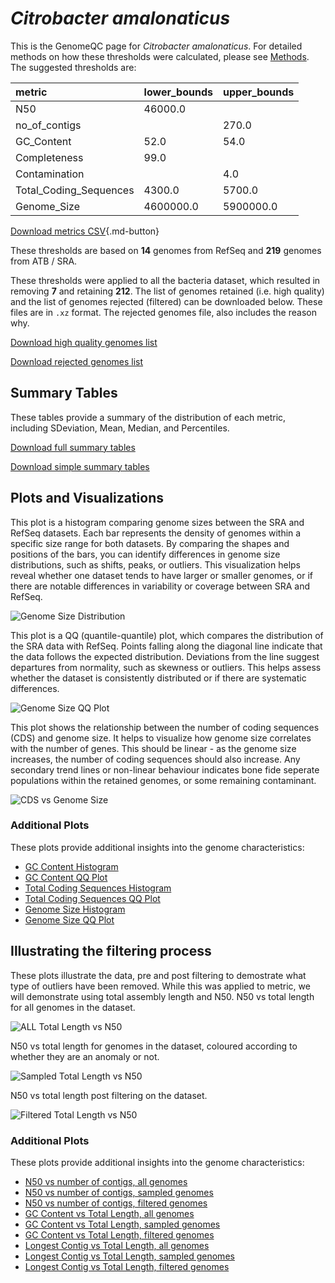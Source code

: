 # *Citrobacter amalonaticus*

This is the GenomeQC page for *Citrobacter amalonaticus*. For detailed methods on how these thresholds were calculated, please see [Methods](../../methods.md).
The suggested thresholds are: 

| metric                 | lower_bounds   | upper_bounds   |
|:-----------------------|:---------------|:---------------|
| N50                    | 46000.0        |                |
| no_of_contigs          |                | 270.0          |
| GC_Content             | 52.0           | 54.0           |
| Completeness           | 99.0           |                |
| Contamination          |                | 4.0            |
| Total_Coding_Sequences | 4300.0         | 5700.0         |
| Genome_Size            | 4600000.0      | 5900000.0      |

[Download metrics CSV](Citrobacter_amalonaticus_metrics.csv){.md-button}


These thresholds are based on **14** genomes from RefSeq and **219** genomes from ATB / SRA.

These thresholds were applied to all the bacteria dataset, which resulted in removing **7** and retaining **212**.
The list of genomes retained (i.e. high quality) and the list of genomes rejected (filtered) can be downloaded below. These files are in `.xz` format. The rejected genomes file, also includes the reason why.

[Download high quality genomes list](Citrobacter_amalonaticus_high_quality_genomes.csv.xz)


[Download rejected genomes list](Citrobacter_amalonaticus_filtered_out_genomes.csv.xz)



## Summary Tables
These tables provide a summary of the distribution of each metric, including SDeviation, Mean, Median, and Percentiles.

[Download full summary tables](summary.csv)

[Download simple summary tables](selected_summary.csv)

## Plots and Visualizations

This plot is a histogram comparing genome sizes between the SRA and RefSeq datasets. Each bar represents the density of genomes within a specific size range for both datasets. By comparing the shapes and positions of the bars, you can identify differences in genome size distributions, such as shifts, peaks, or outliers. This visualization helps reveal whether one dataset tends to have larger or smaller genomes, or if there are notable differences in variability or coverage between SRA and RefSeq.

![Genome Size Distribution](Genome_Size_refseq_histogram_kde.png)

This plot is a QQ (quantile-quantile) plot, which compares the distribution of the SRA data with RefSeq. Points falling along the diagonal line indicate that the data follows the expected distribution. Deviations from the line suggest departures from normality, such as skewness or outliers. This helps assess whether the dataset is consistently distributed or if there are systematic differences.

![Genome Size QQ Plot](Genome_Size_refseq_qqplot.png)

This plot shows the relationship between the number of coding sequences (CDS) and genome size. It helps to visualize how genome size correlates with the number of genes. This should be linear - as the genome size increases, the number of coding sequences should also increase. Any secondary trend lines or non-linear behaviour indicates bone fide seperate populations within the retained genomes, or some remaining contaminant. 

![CDS vs Genome Size](Citrobacter_amalonaticus_CDS_vs_Genome_Size.png)

### Additional Plots

These plots provide additional insights into the genome characteristics:

- [GC Content Histogram](GC_Content_refseq_histogram_kde.png)
- [GC Content QQ Plot](GC_Content_refseq_qqplot.png)
- [Total Coding Sequences Histogram](Total_Coding_Sequences_refseq_histogram_kde.png)
- [Total Coding Sequences QQ Plot](Total_Coding_Sequences_refseq_qqplot.png)
- [Genome Size Histogram](Genome_Size_refseq_histogram_kde.png)
- [Genome Size QQ Plot](Genome_Size_refseq_qqplot.png)
## Illustrating the filtering process
These plots illustrate the data, pre and post filtering to demostrate what type of outliers have been removed. While this was applied to metric, we will demonstrate using total assembly length and N50.
N50 vs total length for all genomes in the dataset.

![ALL Total Length vs N50](Citrobacter_amalonaticus_all_total_length_N50.png)

N50 vs total length for genomes in the dataset, coloured according to whether they are an anomaly or not.

![Sampled Total Length vs N50](Citrobacter_amalonaticus_sample_total_length_N50.png)

N50 vs total length post filtering on the dataset.

![Filtered Total Length vs N50](Citrobacter_amalonaticus_filt_total_length_N50.png)

### Additional Plots

These plots provide additional insights into the genome characteristics:

- [N50 vs number of contigs, all genomes](Citrobacter_amalonaticus_all_N50_number.png)
- [N50 vs number of contigs, sampled genomes](Citrobacter_amalonaticus_sample_N50_number.png)
- [N50 vs number of contigs, filtered genomes](Citrobacter_amalonaticus_filt_N50_number.png)
- [GC Content vs Total Length, all genomes](Citrobacter_amalonaticus_all_total_length_GC_Content.png)
- [GC Content vs Total Length, sampled genomes](Citrobacter_amalonaticus_sample_total_length_GC_Content.png)
- [GC Content vs Total Length, filtered genomes](Citrobacter_amalonaticus_filt_total_length_GC_Content.png)
- [Longest Contig vs Total Length, all genomes](Citrobacter_amalonaticus_all_total_length_longest.png)
- [Longest Contig vs Total Length, sampled genomes](Citrobacter_amalonaticus_sample_total_length_longest.png)
- [Longest Contig vs Total Length, filtered genomes](Citrobacter_amalonaticus_filt_total_length_longest.png)
